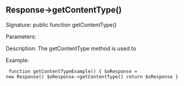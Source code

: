## Response->getContentType()

Signature: public function getContentType()

Parameters:

Description:
The getContentType method is used to 

Example:
<code><pre>
function getContentTypeExample()
{
    $oResponse = new Response()
    $oResponse->getContentType()
    return $oResponse
}
</pre></code>